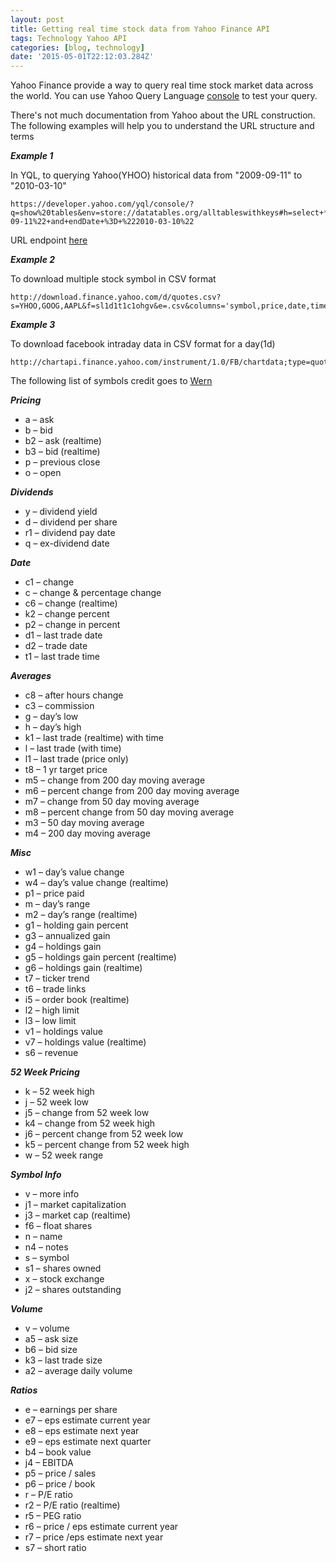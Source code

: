 ```yaml
---
layout: post
title: Getting real time stock data from Yahoo Finance API
tags: Technology Yahoo API
categories: [blog, technology]
date: '2015-05-01T22:12:03.284Z'
---
```


Yahoo Finance provide a way to query real time stock market data across the world. You can use Yahoo Query Language [console](https://developer.yahoo.com/yql/console/) to test your query.

There's not much documentation from Yahoo about the URL construction. The following examples will help you to understand the URL structure and terms

**_Example 1_**

In YQL, to querying Yahoo(YHOO) historical data from "2009-09-11" to "2010-03-10"

```
https://developer.yahoo.com/yql/console/?q=show%20tables&env=store://datatables.org/alltableswithkeys#h=select+*+from+yahoo.finance.historicaldata+where+symbol+%3D+%22YHOO%22+and+startDate+%3D+%222009-09-11%22+and+endDate+%3D+%222010-03-10%22

```

URL endpoint [here](https://query.yahooapis.com/v1/public/yql?q=select%20*%20from%20yahoo.finance.historicaldata%20where%20symbol%20%3D%20%22YHOO%22%20and%20startDate%20%3D%20%222009-09-11%22%20and%20endDate%20%3D%20%222010-03-10%22&format=json&diagnostics=true&env=store%3A%2F%2Fdatatables.org%2Falltableswithkeys&callback=)

**_Example 2_**

To download multiple stock symbol in CSV format

```
http://download.finance.yahoo.com/d/quotes.csv?s=YHOO,GOOG,AAPL&f=sl1d1t1c1ohgv&e=.csv&columns='symbol,price,date,time,change,col1,high,low,col2
```

**_Example 3_**

To download facebook intraday data in CSV format for a day(1d)

```
http://chartapi.finance.yahoo.com/instrument/1.0/FB/chartdata;type=quote;range=1d/csv/
```

The following list of symbols credit goes to [Wern](http://wern-ancheta.com/blog/2015/04/05/getting-started-with-the-yahoo-finance-api/)

**_Pricing_**

- a – ask
- b – bid
- b2 – ask (realtime)
- b3 – bid (realtime)
- p – previous close
- o – open

**_Dividends_**

- y – dividend yield
- d – dividend per share
- r1 – dividend pay date
- q – ex-dividend date

**_Date_**

- c1 – change
- c – change & percentage change
- c6 – change (realtime)
- k2 – change percent
- p2 – change in percent
- d1 – last trade date
- d2 – trade date
- t1 – last trade time

**_Averages_**

- c8 – after hours change
- c3 – commission
- g – day’s low
- h – day’s high
- k1 – last trade (realtime) with time
- l – last trade (with time)
- l1 – last trade (price only)
- t8 – 1 yr target price
- m5 – change from 200 day moving average
- m6 – percent change from 200 day moving average
- m7 – change from 50 day moving average
- m8 – percent change from 50 day moving average
- m3 – 50 day moving average
- m4 – 200 day moving average

**_Misc_**

- w1 – day’s value change
- w4 – day’s value change (realtime)
- p1 – price paid
- m – day’s range
- m2 – day’s range (realtime)
- g1 – holding gain percent
- g3 – annualized gain
- g4 – holdings gain
- g5 – holdings gain percent (realtime)
- g6 – holdings gain (realtime)
- t7 – ticker trend
- t6 – trade links
- i5 – order book (realtime)
- l2 – high limit
- l3 – low limit
- v1 – holdings value
- v7 – holdings value (realtime)
- s6 – revenue

**_52 Week Pricing_**

- k – 52 week high
- j – 52 week low
- j5 – change from 52 week low
- k4 – change from 52 week high
- j6 – percent change from 52 week low
- k5 – percent change from 52 week high
- w – 52 week range

**_Symbol Info_**

- v – more info
- j1 – market capitalization
- j3 – market cap (realtime)
- f6 – float shares
- n – name
- n4 – notes
- s – symbol
- s1 – shares owned
- x – stock exchange
- j2 – shares outstanding

**_Volume_**

- v – volume
- a5 – ask size
- b6 – bid size
- k3 – last trade size
- a2 – average daily volume

**_Ratios_**

- e – earnings per share
- e7 – eps estimate current year
- e8 – eps estimate next year
- e9 – eps estimate next quarter
- b4 – book value
- j4 – EBITDA
- p5 – price / sales
- p6 – price / book
- r – P/E ratio
- r2 – P/E ratio (realtime)
- r5 – PEG ratio
- r6 – price / eps estimate current year
- r7 – price /eps estimate next year
- s7 – short ratio
